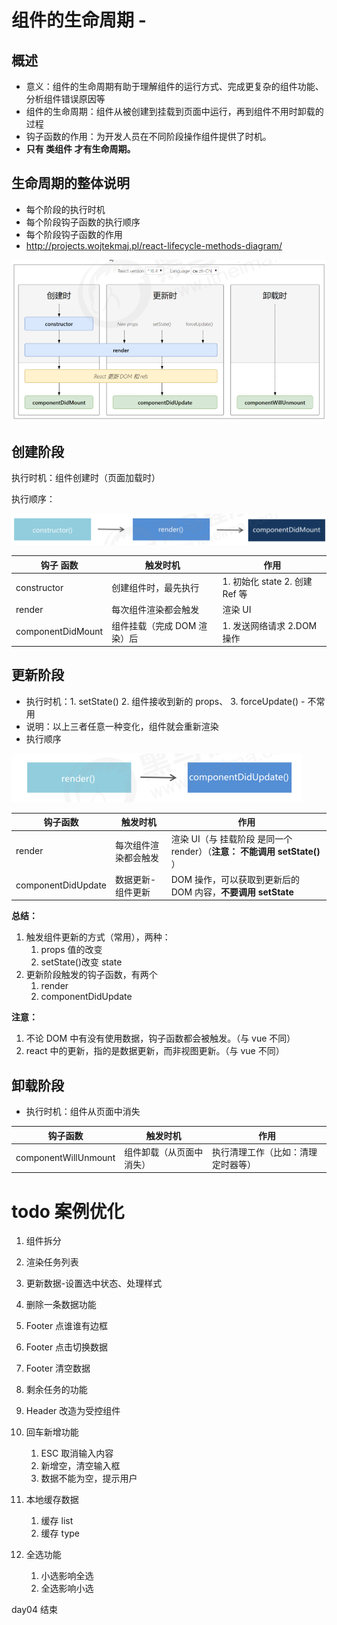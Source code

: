 # 组件的生命周期 -

## 概述

- 意义：组件的生命周期有助于理解组件的运行方式、完成更复杂的组件功能、分析组件错误原因等
- 组件的生命周期：组件从被创建到挂载到页面中运行，再到组件不用时卸载的过程
- 钩子函数的作用：为开发人员在不同阶段操作组件提供了时机。
- **只有 类组件 才有生命周期。**

## 生命周期的整体说明

- 每个阶段的执行时机
- 每个阶段钩子函数的执行顺序
- 每个阶段钩子函数的作用
- <http://projects.wojtekmaj.pl/react-lifecycle-methods-diagram/>

![](./images/组件生命周期.png)

## 创建阶段

执行时机：组件创建时（页面加载时）

执行顺序：

![](./images/组件的执行顺序.png)

| 钩子 函数         | 触发时机                    | 作用                           |
| ----------------- | --------------------------- | ------------------------------ |
| constructor       | 创建组件时，最先执行        | 1. 初始化 state 2. 创建 Ref 等 |
| render            | 每次组件渲染都会触发        | 渲染 UI                        |
| componentDidMount | 组件挂载（完成 DOM 渲染）后 | 1. 发送网络请求 2.DOM 操作     |

## 更新阶段

- 执行时机：1. setState() 2. 组件接收到新的 props、 3. forceUpdate() - 不常用
- 说明：以上三者任意一种变化，组件就会重新渲染
- 执行顺序

![](./images/更新阶段.png)

| 钩子函数           | 触发时机             | 作用                                                                      |
| ------------------ | -------------------- | ------------------------------------------------------------------------- |
| render             | 每次组件渲染都会触发 | 渲染 UI（与 挂载阶段 是同一个 render）（**注意： 不能调用 setState()** ） |
| componentDidUpdate | 数据更新-组件更新    | DOM 操作，可以获取到更新后的 DOM 内容，**不要调用 setState**              |

**总结：**

1. 触发组件更新的方式（常用），两种：
   1. props 值的改变
   2. setState()改变 state
2. 更新阶段触发的钩子函数，有两个
   1. render
   2. componentDidUpdate

**注意：**

1. 不论 DOM 中有没有使用数据，钩子函数都会被触发。（与 vue 不同）
2. react 中的更新，指的是数据更新，而非视图更新。（与 vue 不同）

## 卸载阶段

- 执行时机：组件从页面中消失

| 钩子函数             | 触发时机                 | 作用                               |
| -------------------- | ------------------------ | ---------------------------------- |
| componentWillUnmount | 组件卸载（从页面中消失） | 执行清理工作（比如：清理定时器等） |

# todo 案例优化

1. 组件拆分
2. 渲染任务列表
3. 更新数据-设置选中状态、处理样式
4. 删除一条数据功能
5. Footer 点谁谁有边框
6. Footer 点击切换数据
7. Footer 清空数据
8. 剩余任务的功能
9. Header 改造为受控组件
10. 回车新增功能

    1. ESC 取消输入内容
    2. 新增空，清空输入框
    3. 数据不能为空，提示用户

11. 本地缓存数据
    1. 缓存 list
    2. 缓存 type
12. 全选功能
    1. 小选影响全选
    2. 全选影响小选

day04 结束

